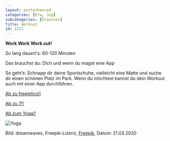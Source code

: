 ```yaml
---
layout: postenhanced
categories: [Erw, Jug]
subcategories: [Draussen]
title: Workout
id: 1121
---
```

**Work Work Work out!**

So lang dauert's: 60-120 Minuten

Das brauchst du: Dich und wenn du magst eine App

So geht’s: Schnapp dir deine Sportschuhe, vielleicht eine Matte und suche dir einen schönen Platz im Park. Wenn du möchtest kannst du dein Workout auch mit einer App durchführen.

[Ab zu freeletics!!](https://www.freeletics.com/de/)

[Ab zu 7!!](https://play.google.com/store/apps/details?id=com.popularapp.sevenmins&hl=de)

[Ab zum Yoga!!](https://play.google.com/store/apps/details?id=com.dailyyoga.inc&hl=de)

![Yoga](https://image.freepik.com/vektoren-kostenlos/yoga-ikonen-sammlung_1251-3.jpg)

Bild: dreamwaves, Freepik-Lizenz, [Freepik](https://de.freepik.com/vektoren-kostenlos/yoga-ikonen-sammlung_971845.htm#page=1&query=yoga&position=16), Datum: 21.03.2020
